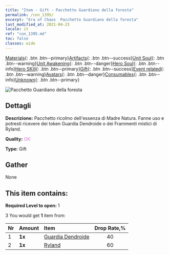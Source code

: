 ```yaml
---
title: "Item - Gift - Pacchetto Guardiano della foresta"
permalink: /con_1395/
excerpt: "Era of Chaos  Pacchetto Guardiano della foresta"
last_modified_at: 2021-04-23
locale: it
ref: "con_1395.md"
toc: false
classes: wide
---
```

 [Materials](/ItemsIT/){: .btn .btn--primary}[Artifacts](/ItemsIT/Artifacts/){: .btn .btn--success}[Unit Soul](/ItemsIT/UnitSoul/){: .btn .btn--warning}[Unit Awakening](/ItemsIT/UnitAwakening/){: .btn .btn--danger}[Hero Soul](/ItemsIT/HeroSoul/){: .btn .btn--info}[Hero SKill](/ItemsIT/HeroSkill/){: .btn .btn--primary}[Gift](/ItemsIT/Gift/){: .btn .btn--success}[Event related](/ItemsIT/Events/){: .btn .btn--warning}[Avatars](/ItemsIT/Avatars/){: .btn .btn--danger}[Consumables](/ItemsIT/Consumables/){: .btn .btn--info}[Unknown](/ItemsIT/Unknown/){: .btn .btn--primary}

 ![Pacchetto Guardiano della foresta](/images/t/i_907009.png)

## Dettagli
 **Descrizione:** Pacchetto ricolmo dell'essenza di Madre Natura. Fanne uso e potresti ricevere dei token Guardia Dendroide o dei Frammenti mistici di Ryland.

 **Quality:** <span style="color: #DA70D6">OK</span>

 **Type:** Gift

## Gather

  None

## This item contains:

 **Required Level to open:** 1

 3 You would get **1** item  from:

  | Nr | Amount |     Item    | Drop Rate,% |
  |:---|:-------|:------------|:---------:|
  | 1 |  **1x** | [Guardia Dendroide](/ItemsIT/unt_203/) | 40 | 
  | 2 |  **1x** | [Ryland](/ItemsIT/her_368/) | 60 | 
